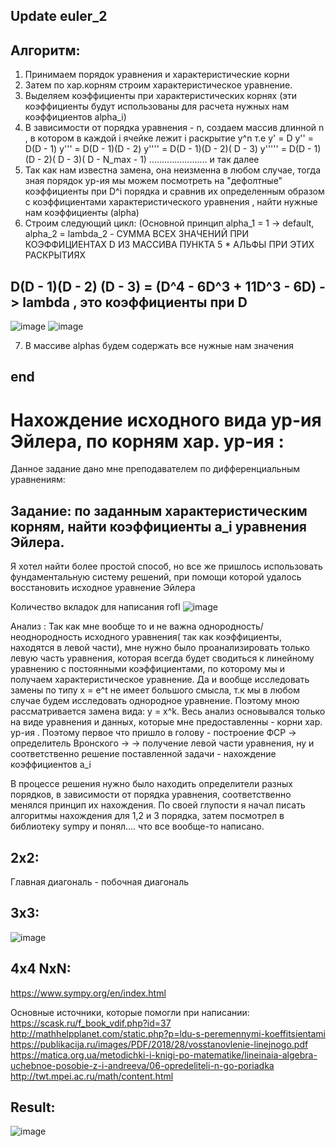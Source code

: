 ## Update euler_2

## Алгоритм:
1. Принимаем порядок уравнения и характеристические корни
2. Затем по хар.корням строим характеристическое уравнение.
3. Выделяем коэффициенты при характеристических корнях
(эти коэффициенты будут использованы для расчета нужных нам коэффициентов alpha_i)
4. В зависимости от порядка уравнения - n, создаем массив длинной n , в котором в 
каждой i ячейке лежит i раскрытие y^n т.е 
y' = D
y'' = D(D - 1)
y''' = D(D - 1)(D - 2)
y'''' = D(D - 1)(D - 2)( D - 3)
y''''' =  D(D - 1)(D - 2)( D - 3)( D - N_max - 1)
....................... и так далее
5. Так как нам известна замена, она неизменна в любом случае, тогда зная порядок ур-ия
мы можем посмотреть на "дефолтные" коэффициенты при D^i порядка и сравнив их определенным
образом с коэффициентами характеристического уравнения , найти нужные нам коэффициенты (alpha)
6. Строим  следующий цикл:
(Основной принцип alpha_1 = 1 -> default, alpha_2 = lambda_2 - СУММА ВСЕХ ЗНАЧЕНИЙ ПРИ КОЭФФИЦИЕНТАХ D ИЗ МАССИВА ПУНКТА 5 * АЛЬФЫ ПРИ ЭТИХ РАСКРЫТИЯХ

## D(D - 1)(D - 2) (D - 3) =  (D^4 - 6D^3 + 11D^3 - 6D) -> lambda , это коэффициенты при D
![image](https://user-images.githubusercontent.com/61281668/135714894-63021fa2-ff56-4b02-8c8f-97823a76a45d.png)
![image](https://user-images.githubusercontent.com/61281668/135715032-2884ee02-2017-47e1-adab-c62e19cef4be.png)

7. В массиве alphas будем содержать все нужные нам значения
## end




# Нахождение исходного вида ур-ия Эйлера, по корням хар. ур-ия :

Данное задание дано мне преподавателем по дифференциальным уравнениям:

## Задание: по заданным характеристическим корням, найти коэффициенты a_i уравнения Эйлера. 
Я хотел найти более простой способ, но все же пришлось использовать фундаментальную систему решений,
 при помощи которой удалось восстановить исходное уравнение Эйлера


Количество вкладок для написания rofl
![image](https://user-images.githubusercontent.com/61281668/134803556-41405f88-9cbe-45db-b751-d432fac28b54.png)

Анализ : Так как мне вообще то и не важна однородность/неоднородность исходного уравнения( так как коэффициенты,
находятся в левой части), мне нужно было проанализировать только левую часть уравнения, которая всегда будет сводиться
к линейному уравнению с постоянными коэффициентами, по которому мы и получаем характеристическое уравнение. Да и вообще
исследовать замены по типу х = e^t  не имеет большого смысла, т.к мы в любом случае будем исследовать однородное уравнение.
Поэтому мною рассматривается замена вида: y = x^k. Весь анализ основывался только на виде уравнения и данных, которые мне
предоставленны - корни хар. ур-ия . Поэтому первое что пришло в голову - построение ФСР -> определитель Вронского -> 
-> получение левой части уравнения, ну и соответственно решение поставленной задачи - нахождение коэффициентов a_i

В процессе решения нужно было находить определители разных порядков, в зависимости от порядка уравнения, соответственно менялся
принцип их нахождения. По своей глупости я начал писать алгоритмы нахождения для 1,2 и 3 порядка, затем посмотрел в библиотеку
sympy и понял.... что все вообще-то написано.


## 2x2:
Главная диагональ - побочная диагональ

## 3x3:
![image](https://user-images.githubusercontent.com/61281668/134804010-11a79727-b8f2-4172-b99b-7cef2d265367.png)

## 4х4 NxN:
https://www.sympy.org/en/index.html

Основные источники, которые помогли при написании:
https://scask.ru/f_book_vdif.php?id=37
http://mathhelpplanet.com/static.php?p=ldu-s-peremennymi-koeffitsientami
https://publikacija.ru/images/PDF/2018/28/vosstanovlenie-linejnogo.pdf
https://matica.org.ua/metodichki-i-knigi-po-matematike/lineinaia-algebra-uchebnoe-posobie-z-i-andreeva/06-opredeliteli-n-go-poriadka
http://twt.mpei.ac.ru/math/content.html

## Result:
![image](https://user-images.githubusercontent.com/61281668/134803798-6f2b3159-4c60-4244-a540-460dd9727972.png)
